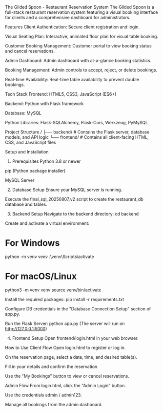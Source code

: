 The Gilded Spoon - Restaurant Reservation System
The Gilded Spoon is a full-stack restaurant reservation system featuring a visual booking interface for clients and a comprehensive dashboard for administrators.

Features
Client Authentication: Secure client registration and login.

Visual Seating Plan: Interactive, animated floor plan for visual table booking.

Customer Booking Management: Customer portal to view booking status and cancel reservations.

Admin Dashboard: Admin dashboard with at-a-glance booking statistics.

Booking Management: Admin controls to accept, reject, or delete bookings.

Real-time Availability: Real-time table availability to prevent double bookings.

Tech Stack
Frontend: HTML5, CSS3, JavaScript (ES6+)

Backend: Python with Flask framework

Database: MySQL

Python Libraries: Flask-SQLAlchemy, Flask-Cors, Werkzeug, PyMySQL

Project Structure
/
├── backend/        # Contains the Flask server, database models, and API logic
└── frontend/       # Contains all client-facing HTML, CSS, and JavaScript files

Setup and Installation
1. Prerequisites
Python 3.8 or newer

pip (Python package installer)

MySQL Server

2. Database Setup
Ensure your MySQL server is running.

Execute the final_sql_20250807_v2 script to create the restaurant_db database and tables.

3. Backend Setup
Navigate to the backend directory:
cd backend

Create and activate a virtual environment:

# For Windows
python -m venv venv
.\venv\Scripts\activate

# For macOS/Linux
python3 -m venv venv
source venv/bin/activate

Install the required packages:
pip install -r requirements.txt

Configure DB credentials in the "Database Connection Setup" section of app.py.

Run the Flask Server:
python app.py
(The server will run on http://127.0.0.1:5000)

4. Frontend Setup
Open frontend/login.html in your web browser.

How to Use
Client Flow
Open login.html to register or log in.

On the reservation page, select a date, time, and desired table(s).

Fill in your details and confirm the reservation.

Use the "My Bookings" button to view or cancel reservations.

Admin Flow
From login.html, click the "Admin Login" button.

Use the credentials admin / admin123.

Manage all bookings from the admin dashboard.
